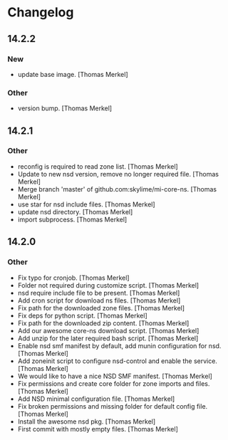 # Changelog

## 14.2.2

### New

* update base image. [Thomas Merkel]

### Other

* version bump. [Thomas Merkel]

## 14.2.1

### Other

* reconfig is required to read zone list. [Thomas Merkel]
* Update to new nsd version, remove no longer required file. [Thomas Merkel]
* Merge branch 'master' of github.com:skylime/mi-core-ns. [Thomas Merkel]
* use star for nsd include files. [Thomas Merkel]
* update nsd directory. [Thomas Merkel]
* import subprocess. [Thomas Merkel]

## 14.2.0

### Other

* Fix typo for cronjob. [Thomas Merkel]
* Folder not required during customize script. [Thomas Merkel]
* nsd require include file to be present. [Thomas Merkel]
* Add cron script for download ns files. [Thomas Merkel]
* Fix path for the downloaded zone files. [Thomas Merkel]
* Fix deps for python script. [Thomas Merkel]
* Fix path for the downloaded zip content. [Thomas Merkel]
* Add our awesome core-ns download script. [Thomas Merkel]
* Add unzip for the later required bash script. [Thomas Merkel]
* Enable nsd smf manifest by default, add munin configuration for nsd. [Thomas Merkel]
* Add zoneinit script to configure nsd-control and enable the service. [Thomas Merkel]
* We would like to have a nice NSD SMF manifest. [Thomas Merkel]
* Fix permissions and create core folder for zone imports and files. [Thomas Merkel]
* Add NSD minimal configuration file. [Thomas Merkel]
* Fix broken permissions and missing folder for default config file. [Thomas Merkel]
* Install the awesome nsd pkg. [Thomas Merkel]
* First commit with mostly empty files. [Thomas Merkel]
